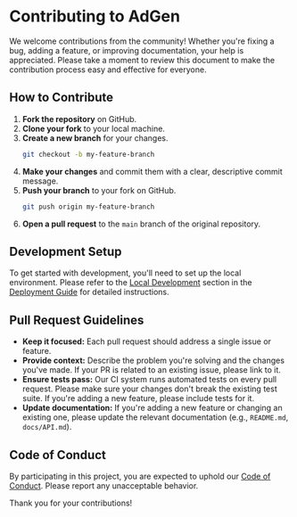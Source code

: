 # Contributing to AdGen

We welcome contributions from the community! Whether you're fixing a bug, adding a feature, or improving documentation, your help is appreciated. Please take a moment to review this document to make the contribution process easy and effective for everyone.

## How to Contribute

1.  **Fork the repository** on GitHub.
2.  **Clone your fork** to your local machine.
3.  **Create a new branch** for your changes.
    ```bash
    git checkout -b my-feature-branch
    ```
4.  **Make your changes** and commit them with a clear, descriptive commit message.
5.  **Push your branch** to your fork on GitHub.
    ```bash
    git push origin my-feature-branch
    ```
6.  **Open a pull request** to the `main` branch of the original repository.

## Development Setup

To get started with development, you'll need to set up the local environment. Please refer to the [Local Development](#1-local-development) section in the [Deployment Guide](docs/DEPLOYMENT.md) for detailed instructions.

## Pull Request Guidelines

-   **Keep it focused:** Each pull request should address a single issue or feature.
-   **Provide context:** Describe the problem you're solving and the changes you've made. If your PR is related to an existing issue, please link to it.
-   **Ensure tests pass:** Our CI system runs automated tests on every pull request. Please make sure your changes don't break the existing test suite. If you're adding a new feature, please include tests for it.
-   **Update documentation:** If you're adding a new feature or changing an existing one, please update the relevant documentation (e.g., `README.md`, `docs/API.md`).

## Code of Conduct

By participating in this project, you are expected to uphold our [Code of Conduct](CODE_OF_CONDUCT.md). Please report any unacceptable behavior.

Thank you for your contributions!
